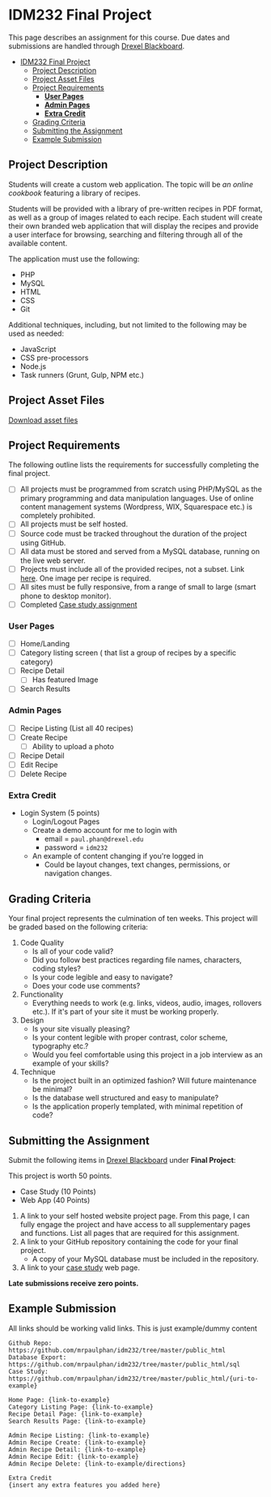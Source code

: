 # IDM232 Final Project

This page describes an assignment for this course. Due dates and submissions are handled through [Drexel Blackboard](https://learn.dcollege.net/).

- [IDM232 Final Project](#idm232-final-project)
  - [Project Description](#project-description)
  - [Project Asset Files](#project-asset-files)
  - [Project Requirements](#project-requirements)
    - [**User Pages**](#user-pages)
    - [**Admin Pages**](#admin-pages)
    - [**Extra Credit**](#extra-credit)
  - [Grading Criteria](#grading-criteria)
  - [Submitting the Assignment](#submitting-the-assignment)
  - [Example Submission](#example-submission)

## Project Description

Students will create a custom web application. The topic will be _an online cookbook_ featuring a library of recipes.

Students will be provided with a library of pre-written recipes in PDF format, as well as a group of images related to each recipe. Each student will create their own branded web application that will display the recipes and provide a user interface for browsing, searching and filtering through all of the available content.

The application must use the following:

- PHP
- MySQL
- HTML
- CSS
- Git

Additional techniques, including, but not limited to the following may be used as needed:

- JavaScript
- CSS pre-processors
- Node.js
- Task runners (Grunt, Gulp, NPM etc.)

## Project Asset Files

[Download asset files](https://cdn.philsinatra.com/idm/IDM232-assets.zip)

## Project Requirements

The following outline lists the requirements for successfully completing the final project.

- [ ] All projects must be programmed from scratch using PHP/MySQL as the primary programming and data manipulation languages. Use of online content management systems (Wordpress, WIX, Squarespace etc.) is completely prohibited.
- [ ] All projects must be self hosted.
- [ ] Source code must be tracked throughout the duration of the project using GitHub.
- [ ] All data must be stored and served from a MySQL database, running on the live web server.
- [ ] Projects must include all of the provided recipes, not a subset. Link [here](https://drive.google.com/drive/folders/1B4o77Gl6lyK6w42cNrLs1UeedZez3v2z?usp=sharing). One image per recipe is required.
- [ ] All sites must be fully responsive, from a range of small to large (smart phone to desktop monitor).
- [ ] Completed [Case study assignment](https://github.com/mrpaulphan/idm232/blob/0def798a1d199036f9266d621881d433c61b2e5d/docs/assignments/case-study.md)

### **User Pages**

- [ ] Home/Landing
- [ ] Category listing screen ( that list a group of recipes by a specific category)
- [ ] Recipe Detail
  - [ ] Has featured Image
- [ ] Search Results

### **Admin Pages**

- [ ] Recipe Listing (List all 40 recipes)
- [ ] Create Recipe
  - [ ] Ability to upload a photo
- [ ] Recipe Detail
- [ ] Edit Recipe
- [ ] Delete Recipe

### **Extra Credit**

- Login System (5 points)
  - Login/Logout Pages
  - Create a demo account for me to login with
    - email = `paul.phan@drexel.edu`
    - password = `idm232`
  - An example of content changing if you're logged in
    - Could be layout changes, text changes, permissions, or navigation changes.

## Grading Criteria

Your final project represents the culmination of ten weeks. This project will be graded based on the following criteria:

1. Code Quality
   - Is all of your code valid?
   - Did you follow best practices regarding file names, characters, coding styles?
   - Is your code legible and easy to navigate?
   - Does your code use comments?
2. Functionality
   - Everything needs to work (e.g. links, videos, audio, images, rollovers etc.). If it's part of your site it must be working properly.
3. Design
   - Is your site visually pleasing?
   - Is your content legible with proper contrast, color scheme, typography etc.?
   - Would you feel comfortable using this project in a job interview as an example of your skills?
4. Technique
   - Is the project built in an optimized fashion? Will future maintenance be minimal?
   - Is the database well structured and easy to manipulate?
   - Is the application properly templated, with minimal repetition of code?

## Submitting the Assignment

Submit the following items in [Drexel Blackboard](https://learn.dcollege.net/) under **Final Project**:

This project is worth 50 points.

- Case Study (10 Points)
- Web App (40 Points)

1. A link to your self hosted website project page. From this page, I can fully engage the project and have access to all supplementary pages and functions. List all pages that are required for this assignment.
2. A link to your GitHub repository containing the code for your final project.
   - A copy of your MySQL database must be included in the repository.
3. A link to your [case study](https://github.com/mrpaulphan/idm232/blob/0def798a1d199036f9266d621881d433c61b2e5d/docs/assignments/case-study.md) web page.

**Late submissions receive zero points.**

## Example Submission

All links should be working valid links. This is just example/dummy content

```
Github Repo: https://github.com/mrpaulphan/idm232/tree/master/public_html
Database Export: https://github.com/mrpaulphan/idm232/tree/master/public_html/sql
Case Study: https://github.com/mrpaulphan/idm232/tree/master/public_html/{uri-to-example}

Home Page: {link-to-example}
Category Listing Page: {link-to-example}
Recipe Detail Page: {link-to-example}
Search Results Page: {link-to-example}

Admin Recipe Listing: {link-to-example}
Admin Recipe Create: {link-to-example}
Admin Recipe Detail: {link-to-example}
Admin Recipe Edit: {link-to-example}
Admin Recipe Delete: {link-to-example/directions}

Extra Credit
{insert any extra features you added here}
```
